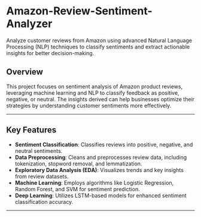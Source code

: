 # Amazon-Review-Sentiment-Analyzer

Analyze customer reviews from Amazon using advanced Natural Language Processing (NLP) techniques to classify sentiments and extract actionable insights for better decision-making.  

## Overview  
This project focuses on sentiment analysis of Amazon product reviews, leveraging machine learning and NLP to classify feedback as positive, negative, or neutral. The insights derived can help businesses optimize their strategies by understanding customer sentiments more effectively.  

---

## Key Features  
- **Sentiment Classification**: Classifies reviews into positive, negative, and neutral sentiments.  
- **Data Preprocessing**: Cleans and preprocesses review data, including tokenization, stopword removal, and lemmatization.  
- **Exploratory Data Analysis (EDA)**: Visualizes trends and key insights from review datasets.  
- **Machine Learning**: Employs algorithms like Logistic Regression, Random Forest, and SVM for sentiment prediction.  
- **Deep Learning**: Utilizes LSTM-based models for enhanced sentiment classification accuracy.  

---
